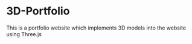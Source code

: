# 3D-Portfolio
This is a portfolio website which implements 3D models into the website using Three.js
